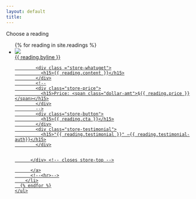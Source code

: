 ```yaml
---
layout: default
title:
---
```

<body>
<article class="store">
  <div class="store-header">
    <h7>Choose a reading</h7>
  </div> <!-- closes out store-header -->
  <div class="store-items">
    <ul>
      {% for reading in site.readings %}
        <li>
          <a href="{{ reading.url }}">
          <div class="store-top">
          <div class="store-button">
            <img src="{{ site.github.url }}/assets/img/{{ reading.button }}" >
          </div>
            <div class="store-byline">
              <h8>{{ reading.byline }}</h8>
            </div>

            <div class ="store-whatuget">
              <h15>{{ reading.content }}</h15>
            </div>
            <!--
            <div class="store-price">
              <h15>Price: <span class="dollar-amt">${{ reading.price }}</span></h15>
            </div>
            -->
            <div class="store-button">
              <h15>{{ reading.cta }}</h15>
            </div>
            <div class="store-testimonial">
              <h15>"{{ reading.testimonial }}" —{{ reading.testimonial-auth}}</h15>
            </div>


          </div> <!-- closes store-top -->

          </a>
          <!--<hr>-->
        </li>
      {% endfor %}
    </ul>
  </div>
</article>
<br>
<div class="attribution">
<!--
  <h4>Icons designed by <a target="_blank" href="https://thenounproject.com/noomtah/"> Nithinan Tatah </a> and <a target="_blank" href="https://thenounproject.com/elki/"> Made.</a></h4>
  -->
</div>
</body>
